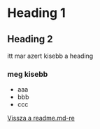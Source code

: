 # Heading 1

## Heading 2

itt mar azert kisebb a heading

### meg kisebb

- aaa
- bbb
- ccc

[Vissza a readme.md-re](README.md)
